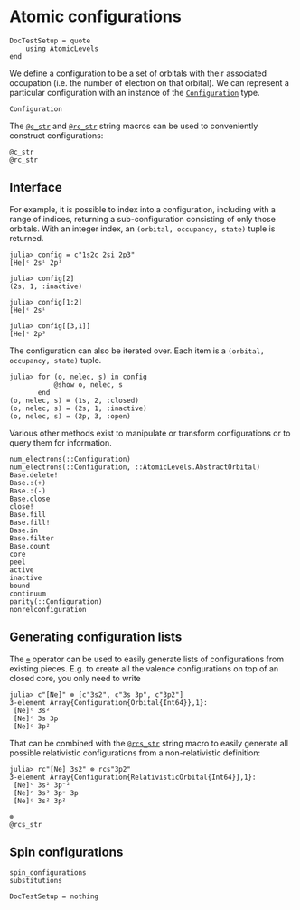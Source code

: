 # Atomic configurations

```@meta
DocTestSetup = quote
    using AtomicLevels
end
```

We define a configuration to be a set of orbitals with their associated occupation (i.e. the
number of electron on that orbital). We can represent a particular configuration with an
instance of the [`Configuration`](@ref) type.

```@docs
Configuration
```

The [`@c_str`](@ref) and [`@rc_str`](@ref) string macros can be used to conveniently
construct configurations:

```@docs
@c_str
@rc_str
```

## Interface

For example, it is possible to index into a configuration, including with a range of
indices, returning a sub-configuration consisting of only those orbitals. With an integer
index, an `(orbital, occupancy, state)` tuple is returned.

```jldoctest confexamples
julia> config = c"1s2c 2si 2p3"
[He]ᶜ 2sⁱ 2p³

julia> config[2]
(2s, 1, :inactive)

julia> config[1:2]
[He]ᶜ 2sⁱ

julia> config[[3,1]]
[He]ᶜ 2p³
```

The configuration can also be iterated over. Each item is a `(orbital, occupancy, state)`
tuple.

```jldoctest confexamples
julia> for (o, nelec, s) in config
           @show o, nelec, s
       end
(o, nelec, s) = (1s, 2, :closed)
(o, nelec, s) = (2s, 1, :inactive)
(o, nelec, s) = (2p, 3, :open)
```

Various other methods exist to manipulate or transform configurations or to query them for
information.

```@docs
num_electrons(::Configuration)
num_electrons(::Configuration, ::AtomicLevels.AbstractOrbital)
Base.delete!
Base.:(+)
Base.:(-)
Base.close
close!
Base.fill
Base.fill!
Base.in
Base.filter
Base.count
core
peel
active
inactive
bound
continuum
parity(::Configuration)
nonrelconfiguration
```

## Generating configuration lists

The [`⊗`](@ref) operator can be used to easily generate lists of configurations from existing
pieces. E.g. to create all the valence configurations on top of an closed core, you only
need to write

```jldoctest
julia> c"[Ne]" ⊗ [c"3s2", c"3s 3p", c"3p2"]
3-element Array{Configuration{Orbital{Int64}},1}:
 [Ne]ᶜ 3s²
 [Ne]ᶜ 3s 3p
 [Ne]ᶜ 3p²
```

That can be combined with the [`@rcs_str`](@ref) string macro to easily generate all possible
relativistic configurations from a non-relativistic definition:

```jldoctest
julia> rc"[Ne] 3s2" ⊗ rcs"3p2"
3-element Array{Configuration{RelativisticOrbital{Int64}},1}:
 [Ne]ᶜ 3s² 3p⁻²
 [Ne]ᶜ 3s² 3p⁻ 3p
 [Ne]ᶜ 3s² 3p²
```

```@docs
⊗
@rcs_str
```

## Spin configurations

```@docs
spin_configurations
substitutions
```

```@meta
DocTestSetup = nothing
```
